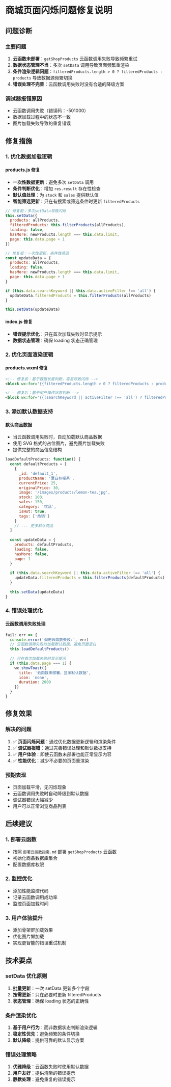 # 商城页面闪烁问题修复说明

## 问题诊断

### 主要问题
1. **云函数未部署**：`getShopProducts` 云函数调用失败导致频繁重试
2. **数据状态管理不当**：多次 `setData` 调用导致页面频繁重渲染
3. **条件渲染逻辑问题**：`filteredProducts.length > 0 ? filteredProducts : products` 导致数据源频繁切换
4. **错误处理不完善**：云函数调用失败时没有合适的降级方案

### 调试器报错原因
- 云函数调用失败（错误码：-501000）
- 数据加载过程中的状态不一致
- 图片加载失败导致的重复错误

## 修复措施

### 1. 优化数据加载逻辑

#### products.js 修复
- **一次性数据更新**：避免多次 `setData` 调用
- **条件判断优化**：增加 `res.result` 存在性检查
- **默认值处理**：为 `stock` 和 `sales` 提供默认值
- **智能筛选更新**：只在有搜索或筛选条件时更新 `filteredProducts`

```javascript
// 修复前：多次setData导致闪烁
this.setData({
  products: allProducts,
  filteredProducts: this.filterProducts(allProducts),
  loading: false,
  hasMore: newProducts.length === this.data.limit,
  page: this.data.page + 1
})

// 修复后：一次性更新，条件性筛选
const updateData = {
  products: allProducts,
  loading: false,
  hasMore: newProducts.length === this.data.limit,
  page: this.data.page + 1
}

if (this.data.searchKeyword || this.data.activeFilter !== 'all') {
  updateData.filteredProducts = this.filterProducts(allProducts)
}

this.setData(updateData)
```

#### index.js 修复
- **错误提示优化**：只在首次加载失败时显示提示
- **数据状态管理**：确保 loading 状态正确管理

### 2. 优化页面渲染逻辑

#### products.wxml 修复
```xml
<!-- 修复前：基于数据长度判断，容易导致闪烁 -->
<block wx:for="{{filteredProducts.length > 0 ? filteredProducts : products}}" wx:key="_id">

<!-- 修复后：基于用户操作状态判断 -->
<block wx:for="{{(searchKeyword || activeFilter !== 'all') ? filteredProducts : products}}" wx:key="_id">
```

### 3. 添加默认数据支持

#### 默认商品数据
- 当云函数调用失败时，自动加载默认商品数据
- 使用 SVG 格式的占位图片，避免图片加载失败
- 提供完整的商品信息结构

```javascript
loadDefaultProducts: function() {
  const defaultProducts = [
    {
      _id: 'default_1',
      productName: '夏日柠檬茶',
      currentPrice: 25,
      originalPrice: 30,
      image: '/images/products/lemon-tea.jpg',
      stock: 100,
      sales: 150,
      category: '饮品',
      isHot: true,
      tags: ['热销']
    }
    // ... 更多默认商品
  ]
  
  const updateData = {
    products: defaultProducts,
    loading: false,
    hasMore: false,
    page: 1
  }
  
  if (this.data.searchKeyword || this.data.activeFilter !== 'all') {
    updateData.filteredProducts = this.filterProducts(defaultProducts)
  }
  
  this.setData(updateData)
}
```

### 4. 错误处理优化

#### 云函数调用失败处理
```javascript
fail: err => {
  console.error('调用云函数失败:', err)
  // 云函数调用失败时加载默认数据，避免页面空白
  this.loadDefaultProducts()
  
  // 只在首次加载失败时显示提示
  if (this.data.page === 1) {
    wx.showToast({
      title: '云函数未部署，显示默认数据',
      icon: 'none',
      duration: 2000
    })
  }
}
```

## 修复效果

### 解决的问题
1. ✅ **页面闪烁问题**：通过优化数据更新逻辑和渲染条件
2. ✅ **调试器报错**：通过完善错误处理和默认数据支持
3. ✅ **用户体验**：即使云函数未部署也能正常显示内容
4. ✅ **性能优化**：减少不必要的页面重渲染

### 预期表现
- 页面加载平滑，无闪烁现象
- 云函数调用失败时自动降级到默认数据
- 调试器错误大幅减少
- 用户可以正常浏览商品列表

## 后续建议

### 1. 部署云函数
- 按照 `部署云函数指南.md` 部署 `getShopProducts` 云函数
- 初始化商品数据库集合
- 配置数据库权限

### 2. 监控优化
- 添加性能监控代码
- 记录云函数调用成功率
- 监控页面加载时间

### 3. 用户体验提升
- 添加骨架屏加载效果
- 优化图片懒加载
- 实现更智能的错误重试机制

## 技术要点

### setData 优化原则
1. **批量更新**：一次 setData 更新多个字段
2. **按需更新**：只在必要时更新 filteredProducts
3. **状态管理**：确保 loading 状态的正确性

### 条件渲染优化
1. **基于用户行为**：而非数据状态判断渲染逻辑
2. **稳定性优先**：避免频繁的条件切换
3. **默认降级**：提供可靠的默认显示方案

### 错误处理策略
1. **优雅降级**：云函数失败时使用默认数据
2. **用户友好**：提供清晰的错误提示
3. **静默处理**：避免重复的错误提示